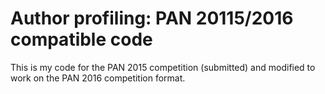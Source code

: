 # Author profiling: PAN 20115/2016 compatible code

This is my code for the PAN 2015 competition (submitted) and modified to work on the PAN 2016 competition format.
